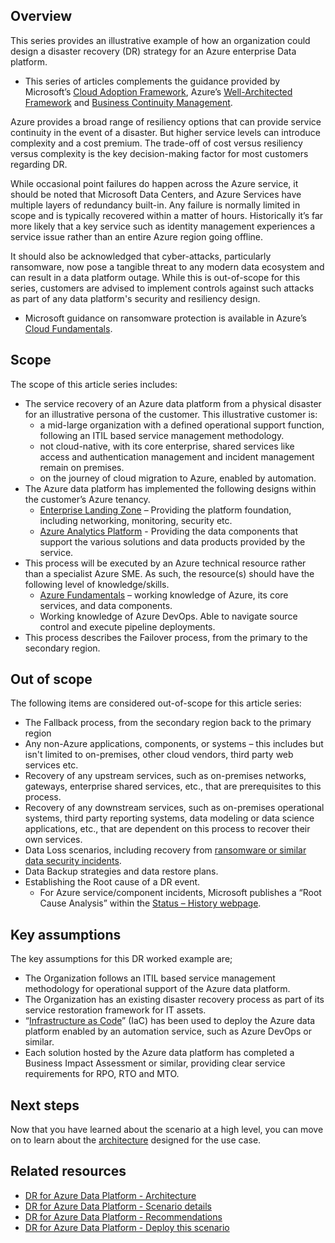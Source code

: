 ## Overview

This series provides an illustrative example of how an organization could design a disaster recovery (DR) strategy for an Azure enterprise Data platform.

- This series of articles complements the guidance provided by Microsoft’s [Cloud Adoption Framework](/azure/cloud-adoption-framework/ready/landing-zone/design-area/management-business-continuity-disaster-recovery), Azure’s [Well-Architected Framework](/azure/architecture/framework/) and [Business Continuity Management](/azure/availability-zones/business-continuity-management-program).

Azure provides a broad range of resiliency options that can provide service continuity in the event of a disaster. But higher service levels can introduce complexity and a cost premium. The trade-off of cost versus resiliency versus complexity is the key decision-making factor for most customers regarding DR.

While occasional point failures do happen across the Azure service, it should be noted that Microsoft Data Centers, and Azure Services have multiple layers of redundancy built-in. Any failure is normally limited in scope and is typically recovered within a matter of hours. Historically it’s far more likely that a key service such as identity management experiences a service issue rather than an entire Azure region going offline.

It should also be acknowledged that cyber-attacks, particularly ransomware, now pose a tangible threat to any modern data ecosystem and can result in a data platform outage. While this is out-of-scope for this series, customers are advised to implement controls against such attacks as part of any data platform's security and resiliency design.

- Microsoft guidance on ransomware protection is available in Azure’s [Cloud Fundamentals](/azure/security/fundamentals/backup-plan-to-protect-against-ransomware).

## Scope

The scope of this article series includes:

- The service recovery of an Azure data platform from a physical disaster for an illustrative persona of the customer. This illustrative customer is:
    - a mid-large organization with a defined operational support function, following an ITIL based service management methodology.
    - not cloud-native, with its core enterprise, shared services like access and authentication management and incident management remain on premises.
    - on the journey of cloud migration to Azure, enabled by automation.
- The Azure data platform has implemented the following designs within the customer’s Azure tenancy.
    - [Enterprise Landing Zone](/azure/cloud-adoption-framework/ready/landing-zone/#azure-landing-zone-conceptual-architecture) – Providing the platform foundation, including networking, monitoring, security etc.
    - [Azure Analytics Platform](https://github.com/Azure/azure-synapse-analytics-end2end) - Providing the data components that support the various solutions and data products provided by the service.
- This process will be executed by an Azure technical resource rather than a specialist Azure SME. As such, the resource(s) should have the following level of knowledge/skills.
    - [Azure Fundamentals](/certifications/exams/az-900) – working knowledge of Azure, its core services, and data components.
    - Working knowledge of Azure DevOps. Able to navigate source control and execute pipeline deployments.
- This process describes the Failover process, from the primary to the secondary region.

## Out of scope

The following items are considered out-of-scope for this article series:

- The Fallback process, from the secondary region back to the primary region  
- Any non-Azure applications, components, or systems – this includes but isn't limited to on-premises, other cloud vendors, third party web services etc.
- Recovery of any upstream services, such as on-premises networks, gateways, enterprise shared services, etc., that are prerequisites to this process.
- Recovery of any downstream services, such as on-premises operational systems, third party reporting systems, data modeling or data science applications, etc., that are dependent on this process to recover their own services.
- Data Loss scenarios, including recovery from [ransomware or similar data security incidents](https://learn.microsoft.com/en-us/azure/security/fundamentals/backup-plan-to-protect-against-ransomware).
- Data Backup strategies and data restore plans.
- Establishing the Root cause of a DR event.
    - For Azure service/component incidents, Microsoft publishes a “Root Cause Analysis” within the [Status – History webpage](https://azure.status.microsoft/en-us/status/history/).


## Key assumptions

The key assumptions for this DR worked example are;

- The Organization follows an ITIL based service management methodology for operational support of the Azure data platform.
- The Organization has an existing disaster recovery process as part of its service restoration framework for IT assets. 
- “[Infrastructure as Code](/azure/architecture/framework/devops/automation-infrastructure)” (IaC) has been used to deploy the Azure data platform enabled by an automation service, such as Azure DevOps or similar.
- Each solution hosted by the Azure data platform has completed a Business Impact Assessment or similar, providing clear service requirements for RPO, RTO and MTO.

## Next steps

Now that you have learned about the scenario at a high level, you can move on to learn about the [architecture](../disaster-recovery/dr-for-azure-data-platform-architecture.yml) designed for the use case.

## Related resources

- [DR for Azure Data Platform - Architecture](dr-for-azure-data-platform-architecture.yml)
- [DR for Azure Data Platform - Scenario details](dr-for-azure-data-platform-scenario-details.yml)
- [DR for Azure Data Platform - Recommendations](dr-for-azure-data-platform-recommendations.yml)
- [DR for Azure Data Platform - Deploy this scenario](dr-for-azure-data-platform-deploy-this-scenario.yml)
